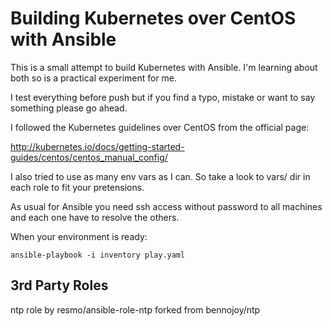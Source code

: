 Building Kubernetes over CentOS with Ansible
============================================

This is a small attempt to build Kubernetes with Ansible. I'm learning about both so is a practical experiment for me.

I test everything before push but if you find a typo, mistake or want to say something please go ahead.

I followed the Kubernetes guidelines over CentOS from the official page:

http://kubernetes.io/docs/getting-started-guides/centos/centos_manual_config/

I also tried to use as many env vars as I can. So take a look to vars/ dir in each role to fit your pretensions.

As usual for Ansible you need ssh access without password to all machines and each one have to resolve the others.

When your environment is ready:

`ansible-playbook -i inventory play.yaml`

## 3rd Party Roles

ntp role by resmo/ansible-role-ntp forked from bennojoy/ntp

